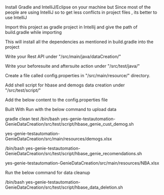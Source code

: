 Install Gradle and IntelliJ/Eclipse on your machine but Since most of the people are using IntelliJ so to get less conflicts in project files , its better to use IntelliJ

Import this project as gradle project in Intellij and give the path of build.gradle while importing

This will install all the dependencies as mentioned in build.gradle into the project

Write your Rest API  under "/src/main/java/dataCreation/"

Write your beforesuite and aftersuite action under "/src/test/java/"

Create a file called config.properties in "/src/main/resource/" directory.

Add shell script for hbase and demogs data creation under "/src/test/script/"

Add the below content to the config.properties file

Built With Run with the below command to upload data


gradle clean test /bin/bash yes-genie-testautomation-GenieDataCreation/src/test/script/hbase_genie_cust_demog.sh 

yes-genie-testautomation-GenieDataCreation/src/main/resources/demogs.xlsx

/bin/bash yes-genie-testautomation-GenieDataCreation/src/test/script/hbase_genie_recomendations.sh

yes-genie-testautomation-GenieDataCreation/src/main/resources/NBA.xlsx


Run the below command for data cleanup


/bin/bash yes-genie-testautomation-GenieDataCreation/src/test/script/hbase_data_deletion.sh
